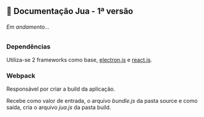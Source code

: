 **🌵 Documentação Jua - 1ª versão**
---

###### Em andamento...

### Dependências
Utiliza-se 2 frameworks como base, [electron.js](ejs) e [react.js](rjs). 

### Webpack
Responsável por criar a build da aplicação.

Recebe como valor de entrada, o arquivo _bundle.js_ da pasta source e como saída, cria o arquivo _jua.js_ da pasta build.

[ejs]:https://www.electronjs.org/
[rjs]:https://reactjs.org/